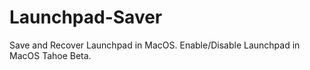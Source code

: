 # Launchpad-Saver
Save and Recover Launchpad in MacOS. Enable/Disable Launchpad in MacOS Tahoe Beta.
